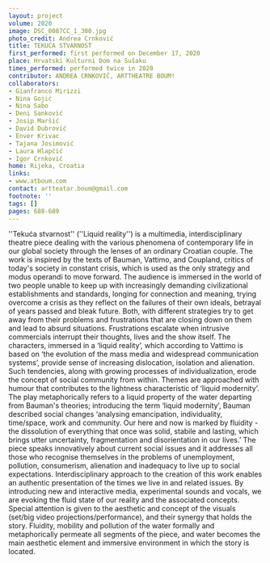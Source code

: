 ```yaml
---
layout: project
volume: 2020
image: DSC_0087CC_1_300.jpg
photo_credit: Andrea Crnković
title: TEKUĆA STVARNOST
first_performed: first performed on December 17, 2020
place: Hrvatski Kulturni Dom na Sušaku
times_performed: performed twice in 2020
contributor: ANDREA CRNKOVIĆ, ARTTHEATRE BOUM!
collaborators:
- Gianfranco Mirizzi
- Nina Gojić
- Nina Sabo
- Deni Sanković
- Josip Maršić
- David Dubrović
- Enver Krivac
- Tajana Josimović
- Laura Hlapčić
- Igor Crnković
home: Rijeka, Croatia
links:
- www.atboum.com
contact: artteatar.boum@gmail.com
footnote: ''
tags: []
pages: 688-689
---
```



''Tekuća stvarnost'' (''Liquid reality'') is a multimedia, interdisciplinary theatre piece dealing with the various phenomena of contemporary life in our global society through the lenses of an ordinary Croatian couple. The work is inspired by the texts of Bauman, Vattimo, and Coupland, critics of today's society in constant crisis, which is used as the only strategy and modus operandi to move forward.
The audience is immersed in the world of two people unable to keep up with increasingly demanding civilizational establishments and standards, longing for connection and meaning, trying overcome a crisis as they reflect on the failures of their own ideals, betrayal of years passed and bleak future. Both, with different strategies try to get away from their problems and frustrations that are closing down on them and lead to absurd situations. Frustrations escalate when intrusive commercials interrupt their thoughts, lives and the show itself. The characters, immersed in a ‘liquid reality’, which according to Vattimo is based on ‘the evolution of the mass media and widespread communication systems’, provide sense of increasing dislocation, isolation and alienation. Such tendencies, along with growing processes of individualization, erode the concept of social community from within. Themes are approached with humour that contributes to the lightness characteristic of ‘liquid modernity’. 
The play metaphorically refers to a liquid property of the water departing from Bauman's theories; introducing the term ‘liquid modernity’, Bauman described social changes ‘analysing emancipation, individuality, time/space, work and community. Our here and now is marked by fluidity  - the dissolution of everything that once was solid, stabile and lasting, which brings utter uncertainty, fragmentation and disorientation in our lives.’ The piece speaks innovatively about current social issues and it addresses all those who recognise themselves in the problems of unemployment, pollution, consumerism, alienation and inadequacy to live up to social expectations.
Interdisciplinary approach to the creation of this work enables an authentic presentation of the times we live in and related issues. By introducing new and interactive media, experimental sounds and vocals, we are evoking the fluid state of our reality and the associated concepts. Special attention is given to the aesthetic and concept of the visuals (set/big video projections/performance), and their synergy that holds the story. Fluidity, mobility and pollution of the water formally and metaphorically permeate all segments of the piece, and water becomes the main aesthetic element and immersive environment in which the story is located.
